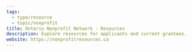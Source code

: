 ```yaml
---
tags:
  - type/resource
  - topic/nonprofit
title: Ontario Nonprofit Network - Resources
description: Explore resources for applicants and current grantees.
website: https://nonprofitresources.ca
---
```

